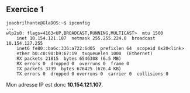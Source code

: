 ## Exercice 1

	joaobrilhante@GlaDOS:~$ ipconfig
	...
	wlp2s0: flags=4163<UP,BROADCAST,RUNNING,MULTICAST>  mtu 1500
		inet 10.154.121.107  netmask 255.255.224.0  broadcast 10.154.127.255
		inet6 fe80::ba6c:336:a722:6d05  prefixlen 64  scopeid 0x20<link>
		ether b0:c0:90:b9:67:19  txqueuelen 1000  (Ethernet)
		RX packets 21815  bytes 6546308 (6.5 MB)
		RX errors 0  dropped 0  overruns 0  frame 0
		TX packets 3739  bytes 676425 (676.4 KB)
		TX errors 0  dropped 0 overruns 0  carrier 0  collisions 0

Mon adresse IP est donc **10.154.121.107**.
